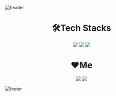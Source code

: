 ![header](https://capsule-render.vercel.app/api?type=waving&color=gradient&height=300&section=header&text=Android%20Developer&fontSize=80&animation=fadeIn&fontAlignY=40&desc=wsi1212)

# <div align="center">🛠️Tech Stacks
<div align="center">
<img src="https://img.shields.io/badge/c-%2300599C.svg?style=for-square&logo=c&logoColor=white"/></a>
<img src="https://img.shields.io/badge/Android-3DDC84?style=flat-square&logo=Android&logoColor=white"/>
<img src="https://img.shields.io/badge/Kotlin-7F52FF?style=flat-square&logo=Kotlin&logoColor=white"/>

</div>
</div>

# <div align="center">❤️Me
<div align="center">
<a href="https://www.instagram.com/sanghyun_x6/"><img src="https://img.shields.io/badge/Instagram-E4405F?style=flat-square&logo=Instagram&logoColor=white&link=https://www.instagram.com/wsiwsiwsi123/"/></a>
<a href="mailto:wsiwsiwsi123@gmail.com"><img src="https://img.shields.io/badge/Gmail-d14836?style=flat-square&logo=Gmail&logoColor=white&link=wsiwsiwsi123@gmail.com"/>
</a>

</div>
</div>

![footer](https://capsule-render.vercel.app/api?type=wave&color=gradient&height=200&section=footer&fontSize=90)
